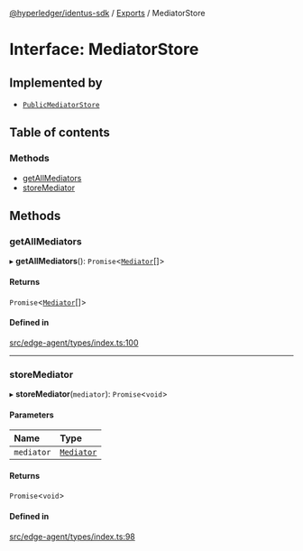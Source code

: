[@hyperledger/identus-sdk](../README.md) / [Exports](../modules.md) / MediatorStore

# Interface: MediatorStore

## Implemented by

- [`PublicMediatorStore`](../classes/PublicMediatorStore.md)

## Table of contents

### Methods

- [getAllMediators](MediatorStore.md#getallmediators)
- [storeMediator](MediatorStore.md#storemediator)

## Methods

### getAllMediators

▸ **getAllMediators**(): `Promise`\<[`Mediator`](Domain.Mediator.md)[]\>

#### Returns

`Promise`\<[`Mediator`](Domain.Mediator.md)[]\>

#### Defined in

[src/edge-agent/types/index.ts:100](https://github.com/hyperledger-identus/sdk-ts/blob/ccc9c0ac7bbfa014ad60ef1b5e244665d7b8ffc1/src/edge-agent/types/index.ts#L100)

___

### storeMediator

▸ **storeMediator**(`mediator`): `Promise`\<`void`\>

#### Parameters

| Name | Type |
| :------ | :------ |
| `mediator` | [`Mediator`](Domain.Mediator.md) |

#### Returns

`Promise`\<`void`\>

#### Defined in

[src/edge-agent/types/index.ts:98](https://github.com/hyperledger-identus/sdk-ts/blob/ccc9c0ac7bbfa014ad60ef1b5e244665d7b8ffc1/src/edge-agent/types/index.ts#L98)
